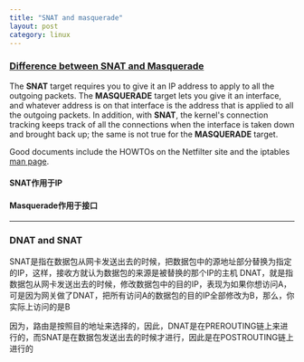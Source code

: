 ```yaml
---
title: "SNAT and masquerade"
layout: post
category: linux
---
```


### [Difference between SNAT and Masquerade](http://unix.stackexchange.com/questions/21967gg/difference-between-snat-and-masquerade)


The **SNAT** target requires you to give it an IP address to apply to all the outgoing packets. The **MASQUERADE** target lets you give it an interface, and whatever address is on that interface is the address that is applied to all the outgoing packets. In addition, with **SNAT**, the kernel's connection tracking keeps track of all the connections when the interface is taken down and brought back up; the same is not true for the **MASQUERADE** target.

Good documents include the HOWTOs on the Netfilter site and the iptables [man page](http://linux.die.net/man/8/iptables).

#### SNAT作用于IP
#### Masquerade作用于接口

---

### DNAT and SNAT

SNAT是指在数据包从网卡发送出去的时候，把数据包中的源地址部分替换为指定的IP，这样，接收方就认为数据包的来源是被替换的那个IP的主机
DNAT，就是指数据包从网卡发送出去的时候，修改数据包中的目的IP，表现为如果你想访问A，可是因为网关做了DNAT，把所有访问A的数据包的目的IP全部修改为B，那么，你实际上访问的是B

因为，路由是按照目的地址来选择的，因此，DNAT是在PREROUTING链上来进行的，而SNAT是在数据包发送出去的时候才进行，因此是在POSTROUTING链上进行的
